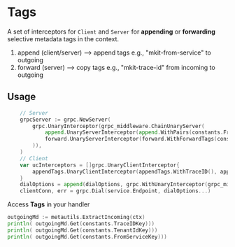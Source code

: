 # Tags 

A set of interceptors for `Client` and `Server` for **appending** or **forwarding** selective metadata tags in the context.

1. append (client/server) --> append tags e.g., "mkit-from-service" to outgoing
2. forward (server) -->  copy tags e.g., "mkit-trace-id" from incoming to outgoing



## Usage

```go
    // Server
	grpcServer := grpc.NewServer(
		grpc.UnaryInterceptor(grpc_middleware.ChainUnaryServer(
			append.UnaryServerInterceptor(append.WithPairs(constants.FromServiceKey, "account-service")),
            forward.UnaryServerInterceptor(forward.WithForwardTags(constants.TraceIDKey)),
		)),
	)
    // Client 
    var ucInterceptors = []grpc.UnaryClientInterceptor{
        appendTags.UnaryClientInterceptor(appendTags.WithTraceID(), appendTags.WithPairs(constants.FromServiceKey, constants.ACCOUNT_CLIENT)),
    }
    dialOptions = append(dialOptions, grpc.WithUnaryInterceptor(grpc_middleware.ChainUnaryClient(ucInterceptors...)))
    clientConn, err = grpc.Dial(service.Endpoint, dialOptions...)
```

Access **Tags** in your handler

```go
outgoingMd := metautils.ExtractIncoming(ctx)
println( outgoingMd.Get(constants.TraceIDKey)))
println( outgoingMd.Get(constants.TenantIdKey)))
println( outgoingMd.Get(constants.FromServiceKey)))
```
